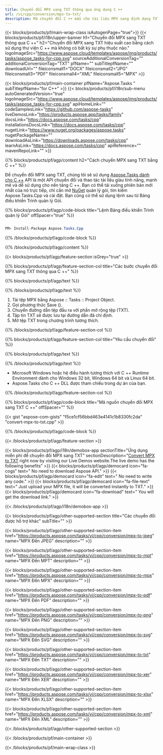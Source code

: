 ```yaml
---
title: Chuyển đổi MPX sang TXT thông qua ứng dụng C ++ 
url: /vi/cpp/conversion/mpx-to-txt/ 
description: Mã chuyển đổi C ++ mẫu cho tài liệu MPX sang định dạng TXT. Sử dụng mã ví dụ để chuyển đổi hàng loạt MPX sang TXT trong bất kỳ Ứng dụng C ++ nào.
---
```


{{< blocks/products/pf/main-wrap-class isAutogenPage="true">}}
{{< blocks/products/pf/i18n/upper-banner h1="Chuyển đổi MPX sang TXT thông qua C ++" h2="Chuyển đổi MPX sang TXT hiệu suất cao bằng cách sử dụng thư viện C ++ mà không có bất kỳ sự phụ thuộc nào." logoImageSrc="https://www.aspose.cloud/templates/aspose/img/products/tasks/aspose_tasks-for-cpp.svg" sourceAdditionalConversionTag="" additionalConversionTag="TXT" pfName="" subTitlepfName="" downloadUrl="" fileiconsmall1="DOCX" fileiconsmall2="JPG" fileiconsmall3="PDF" fileiconsmall4="XML" fileiconsmall5="MPX" >}}

{{< blocks/products/pf/main-container pfName="Aspose.Tasks " subTitlepfName="for C++" >}}
{{< blocks/products/pf/i18n/sub-menu autoGeneratedVersion="true" logoImageSrc="https://www.aspose.cloud/templates/aspose/img/products/tasks/aspose_tasks-for-cpp.svg" apiHomeLink="" codeSamplesLink="https://github.com/aspose-tasks" liveDemosLink="https://products.aspose.app/tasks/family" docsLink="https://docs.aspose.com/tasks/cpp" installationsDocsLink="https://docs.aspose.com/tasks/cpp" nugetLink="https://www.nuget.org/packages/aspose.tasks" nugetPackageName="" downloadAsLink="https://downloads.aspose.com/tasks/cpp" learnAsLink="https://docs.aspose.com/tasks/cpp" apiReference="" mavenRepoLink="" >}}

{{% blocks/products/pf/agp/content h2="Cách chuyển MPX sang TXT bằng C ++" %}}

 Để chuyển đổi MPX sang TXT, chúng tôi sẽ sử dụng
 [Aspose.Tasks dành cho C ++](https://products.aspose.com/tasks/cpp)
 API là một API chuyển đổi và thao tác tài liệu giàu tính năng, mạnh mẽ và dễ sử dụng cho nền tảng C ++. Bạn có thể tải xuống phiên bản mới nhất của nó trực tiếp, chỉ cần mở
 [NuGet](https://www.nuget.org/packages/aspose.tasks)
 quản lý gói, tìm kiếm
 Aspose.Tasks.Cpp
 và cài đặt. Bạn cũng có thể sử dụng lệnh sau từ Bảng điều khiển Trình quản lý Gói.

{{% blocks/products/pf/agp/code-block title="Lệnh Bảng điều khiển Trình quản lý Gói" offSpacer="true" %}}

```cs

PM> Install-Package Aspose.Tasks.Cpp

```

{{% /blocks/products/pf/agp/code-block %}}

{{% /blocks/products/pf/agp/content %}}

{{< blocks/products/pf/agp/feature-section isGrey="true" >}}

{{% blocks/products/pf/agp/feature-section-col title="Các bước chuyển đổi MPX sang TXT thông qua C ++" %}}

{{% blocks/products/pf/agp/text %}}


{{% /blocks/products/pf/agp/text %}}

1. Tải tệp MPX bằng Aspose :: Tasks :: Project Object.
1. Gọi phương thức Save ().
1. Chuyển đường dẫn tệp đầu ra với phần mở rộng tệp (TXT).
1. Tập tin TXT sẽ được lưu tại đường dẫn đã chỉ định.
1. Mở tệp TXT trong chương trình tương thích.

{{% /blocks/products/pf/agp/feature-section-col %}}

{{% blocks/products/pf/agp/feature-section-col title="Yêu cầu chuyển đổi" %}}

{{% blocks/products/pf/agp/text %}}


{{% /blocks/products/pf/agp/text %}}

- Microsoft Windows hoặc hệ điều hành tương thích với C ++ Runtime Environment dành cho Windows 32 bit, Windows 64 bit và Linux 64 bit.
- Aspose.Tasks cho C ++ DLL được tham chiếu trong dự án của bạn.

{{% /blocks/products/pf/agp/feature-section-col %}}

{{% blocks/products/pf/agp/code-block title="Mã nguồn chuyển đổi MPX sang TXT C ++" offSpacer="" %}}

{{< gist "aspose-com-gists" "f5ce1cf56bbd463e4141c1b8330fc2da" "convert-mpx-to-txt.cpp" >}}

{{% /blocks/products/pf/agp/code-block %}}

{{< /blocks/products/pf/agp/feature-section >}}

<!-- aboutfile Starts -->

{{< blocks/products/pf/agp/i18n/demobox-app sectionTitle="Ứng dụng miễn phí để chuyển đổi MPX sang TXT" sectionDescription="[Convert MPX to TXT](https://products.aspose.app/tasks/conversion/mpx-to-txt) right now by visiting our Live Demos website.The live demo has the following benefits" >}}
        {{< blocks/products/pf/agp/democard icon="fa-cogs" text=" No need to download Aspose API." >}}
        {{< blocks/products/pf/agp/democard icon="fa-edit" text=" No need to write any code." >}}
        {{< blocks/products/pf/agp/democard icon="fa-file-text" text=" Just upload your MPX file, it will be converted instantly to TXT." >}}
        {{< blocks/products/pf/agp/democard icon="fa-download" text=" You will get the download link." >}}

{{< /blocks/products/pf/agp/i18n/demobox-app >}}

<!-- aboutfile Ends -->

{{< blocks/products/pf/agp/other-supported-section title="Các chuyển đổi được hỗ trợ khác" subTitle="" >}}

{{< blocks/products/pf/agp/other-supported-section-item href="https://products.aspose.com/tasks/vi/cpp/conversion/mpx-to-jpeg" name="MPX Đến JPEG" description="" >}}

{{< blocks/products/pf/agp/other-supported-section-item href="https://products.aspose.com/tasks/vi/cpp/conversion/mpx-to-mpt" name="MPX Đến MPT" description="" >}}

{{< blocks/products/pf/agp/other-supported-section-item href="https://products.aspose.com/tasks/vi/cpp/conversion/mpx-to-mpx" name="MPX Đến MPX" description="" >}}

{{< blocks/products/pf/agp/other-supported-section-item href="https://products.aspose.com/tasks/vi/cpp/conversion/mpx-to-pdf" name="MPX Đến PDF" description="" >}}

{{< blocks/products/pf/agp/other-supported-section-item href="https://products.aspose.com/tasks/vi/cpp/conversion/mpx-to-png" name="MPX Đến PNG" description="" >}}

{{< blocks/products/pf/agp/other-supported-section-item href="https://products.aspose.com/tasks/vi/cpp/conversion/mpx-to-svg" name="MPX Đến SVG" description="" >}}

{{< blocks/products/pf/agp/other-supported-section-item href="https://products.aspose.com/tasks/vi/cpp/conversion/mpx-to-txt" name="MPX Đến TXT" description="" >}}

{{< blocks/products/pf/agp/other-supported-section-item href="https://products.aspose.com/tasks/vi/cpp/conversion/mpx-to-xer" name="MPX Đến XER" description="" >}}

{{< blocks/products/pf/agp/other-supported-section-item href="https://products.aspose.com/tasks/vi/cpp/conversion/mpx-to-xlsx" name="MPX Đến XLSX" description="" >}}

{{< blocks/products/pf/agp/other-supported-section-item href="https://products.aspose.com/tasks/vi/cpp/conversion/mpx-to-xml" name="MPX Đến XML" description="" >}}



{{< /blocks/products/pf/agp/other-supported-section >}}

{{< /blocks/products/pf/main-container >}}
    
{{< /blocks/products/pf/main-wrap-class >}}